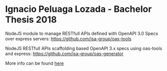 # Ignacio Peluaga Lozada - Bachelor Thesis 2018

NodeJS module to manage RESTfull APIs defined with OpenAPI 3.0 Specs over express servers:
https://github.com/isa-group/oas-tools

NodeJS RESTfull APIs scaffolding based OpenAPI 3.x specs using oas-tools and express:
https://github.com/isa-group/oas-generator

More info can be found [here](#https://medium.com/isa-group/openapi-3-meets-nodejs-e3b263f7d9a)

